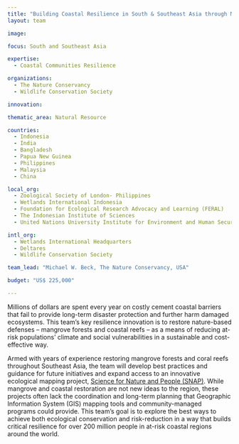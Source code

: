 ```yaml
---
title: "Building Coastal Resilience in South & Southeast Asia through Mangrove Restoration for Risk Reduction"
layout: team

image: 

focus: South and Southeast Asia

expertise:
  - Coastal Communities Resilience

organizations:
  - The Nature Conservancy
  - Wildlife Conservation Society

innovation: 

thematic_area: Natural Resource

countries: 
  - Indonesia
  - India
  - Bangladesh
  - Papua New Guinea
  - Philippines
  - Malaysia
  - China

local_org:
  - Zoological Society of London- Philippines
  - Wetlands International Indonesia
  - Foundation for Ecological Research Advocacy and Learning (FERAL)
  - The Indonesian Institute of Sciences
  - United Nations University Institute for Environment and Human Security

intl_org:
  - Wetlands International Headquarters
  - Deltares
  - Wildlife Conservation Society

team_lead: "Michael W. Beck, The Nature Conservancy, USA"

budget: "US$ 225,000"

---
```


Millions of dollars are spent every year on costly cement coastal barriers that fail to provide long-term disaster protection and further harm damaged ecosystems. This team’s key resilience innovation is to restore nature-based defenses – mangrove forests and coastal reefs – as a means of reducing at-risk populations’ climate and social vulnerabilities in a sustainable and cost-effective way. 

Armed with years of experience restoring mangrove forests and coral reefs throughout Southeast Asia, the team will develop best practices and guidance for future initiatives and expand access to an innovative ecological mapping project, [Science for Nature and People (SNAP)](http://www.snap.is/groups/coastal-defenses/). While mangrove and coastal restoration are not new ideas to the region, these projects often lack the coordination and long-term planning that Geographic Information System (GIS) mapping tools and community-managed programs could provide. This team’s goal is to explore the best ways to achieve both ecological conservation and risk-reduction in a way that builds critical resilience for over 200 million people in at-risk coastal regions around the world.

